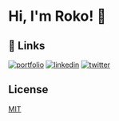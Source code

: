 
# Hi, I'm Roko! 👋


## 🔗 Links
[![portfolio](https://img.shields.io/badge/my_portfolio-000?style=for-the-badge&logo=ko-fi&logoColor=white)](https://github.com/reactst)
[![linkedin](https://img.shields.io/badge/linkedin-0A66C2?style=for-the-badge&logo=linkedin&logoColor=white)](https://www.linkedin.com/in/roko-%C4%91-8a308897/)
[![twitter](https://img.shields.io/badge/twitter-1DA1F2?style=for-the-badge&logo=twitter&logoColor=white)](https://twitter.com/ginca1312)


## License

[MIT](https://choosealicense.com/licenses/mit/)

